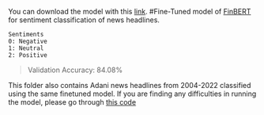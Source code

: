 You can download the model with this [link](https://www.kaggle.com/datasets/rahulrrao/finetuned-finbert-for-financial-news-headlines?select=tf_model.h5).
#Fine-Tuned model of [FinBERT](https://huggingface.co/ProsusAI/finbert) for sentiment classification of news headlines. 

```
Sentiments
0: Negative
1: Neutral
2: Positive
```

> Validation Accuracy: 84.08%

This folder also contains Adani news headlines from 2004-2022 classified using the same finetuned model.
If you are finding any difficulties in running the model, please go through [this code](https://github.com/rahulrao9/Business_Forecasting/blob/main/code/news.ipynb)
